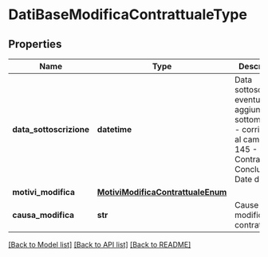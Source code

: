 # DatiBaseModificaContrattualeType

## Properties
Name | Type | Description | Notes
------------ | ------------- | ------------- | -------------
**data_sottoscrizione** | **datetime** | Data sottoscrizione eventuale atto aggiuntivo/ sottomissione - corrisponde al campo bt-145 - Contract Conclusion Date del TED | 
**motivi_modifica** | [**MotiviModificaContrattualeEnum**](MotiviModificaContrattualeEnum.md) |  | 
**causa_modifica** | **str** | Cause della modifica contrattuale | 

[[Back to Model list]](../README.md#documentation-for-models) [[Back to API list]](../README.md#documentation-for-api-endpoints) [[Back to README]](../README.md)

